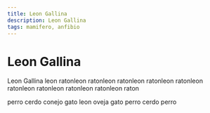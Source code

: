 ```yaml
---
title: Leon Gallina
description: Leon Gallina
tags: mamifero, anfibio
---
```


# Leon Gallina

Leon Gallina leon ratonleon ratonleon ratonleon ratonleon ratonleon ratonleon ratonleon ratonleon ratonleon raton

perro cerdo conejo gato leon oveja gato perro cerdo perro
